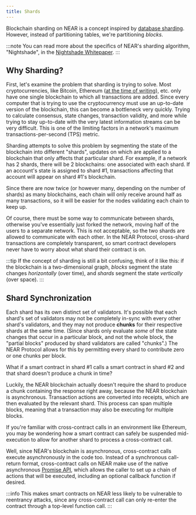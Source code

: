 ```yaml
---
title: Shards
---
```


Blockchain sharding on NEAR is a concept inspired by [database sharding](https://www.digitalocean.com/community/tutorials/understanding-database-sharding). However, instead of partitioning tables, we're partitioning _blocks_.

:::note
You can read more about the specifics of NEAR's sharding algorithm, "Nightshade", in the [Nightshade Whitepaper](https://near.org/papers/nightshade/).
:::

## Why Sharding?

First, let's examine the problem that sharding is trying to solve. Most cryptocurrencies, like Bitcoin, Ethereum ([at the time of writing](https://trent.mirror.xyz/82eyq_NXZzzqFmCNXiKJgSdayf6omCW7BgDQIneyPoA)), etc. only have one single blockchain to which all transactions are added. Since every computer that is trying to use the cryptocurrency must use an up-to-date version of the blockchain, this can become a bottleneck very quickly. Trying to calculate consensus, state changes, transaction validity, and more while trying to stay up-to-date with the very latest information streams can be very difficult. This is one of the limiting factors in a network's maximum transactions-per-second (TPS) metric.

Sharding attempts to solve this problem by segmenting the state of the blockchain into different "shards", updates on which are applied to a blockchain that only affects that particular shard. For example, if a network has 2 shards, there will be 2 blockchains: one associated with each shard. If an account's state is assigned to shard #1, transactions affecting that account will appear on shard #1's blockchain.

Since there are now twice (or however many, depending on the number of shards) as many blockchains, each chain will only receive around half as many transactions, so it will be easier for the nodes validating each chain to keep up.

Of course, there must be some way to communicate between shards, otherwise you've essentially just forked the network, moving half of the users to a separate network. This is not acceptable, so the two shards are allowed to communicate with each other. In the NEAR Protocol, cross-shard transactions are completely transparent, so smart contract developers never have to worry about what shard their contract is on.

:::tip
If the concept of sharding is still a bit confusing, think of it like this: if the blockchain is a two-dimensional graph, _blocks_ segment the state changes _horizontally_ (over time), and _shards_ segment the state _vertically_ (over space).
:::

## Shard Synchronization

Each shard has its own distinct set of validators. It's possible that each shard's set of validators may not be completely in-sync with every other shard's validators, and they may not produce **chunks** for their respective shards at the same time. (Since shards only evaluate _some_ of the state changes that occur in a particular block, and not the whole block, the "partial blocks" produced by shard validators are called "chunks".) The NEAR Protocol allows for this by permitting every shard to contribute zero or one chunks per block.

What if a smart contract in shard #1 calls a smart contract in shard #2 and that shard doesn't produce a chunk in time?

Luckily, the NEAR blockchain actually doesn't require the shard to produce a chunk containing the response right away, because the NEAR blockchain is asynchronous. Transaction actions are converted into receipts, which are then evaluated by the relevant shard. This process can span multiple blocks, meaning that a transaction may also be executing for multiple blocks.

If you're familiar with cross-contract calls in an environment like Ethereum, you may be wondering how a smart contract can safely be suspended mid-execution to allow for another shard to process a cross-contract call.

Well, since NEAR's blockchain is asynchronous, cross-contract calls execute asynchronously in the code too. Instead of a synchronous call-return format, cross-contract calls on NEAR make use of the native asynchronous [Promise API](https://www.near-sdk.io/cross-contract/callbacks), which allows the caller to set up a chain of actions that will be executed, including an optional callback function if desired.

:::info
This makes smart contracts on NEAR less likely to be vulnerable to reentrancy attacks, since any cross-contract call can only re-enter the contract through a top-level function call.
:::
